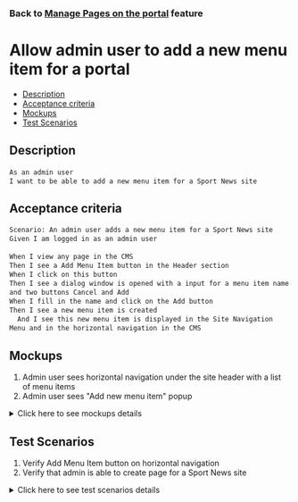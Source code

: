 ### Back to [Manage Pages on the portal](/../../) feature

# Allow admin user to add a new menu item for a portal

- [Description](#description)
- [Acceptance criteria](#acceptance-criteria)
- [Mockups](#mockups)
- [Test Scenarios](#test-scenarios)

## Description

    As an admin user
    I want to be able to add a new menu item for a Sport News site

## Acceptance criteria

    Scenario: An admin user adds a new menu item for a Sport News site
    Given I am logged in as an admin user

    When I view any page in the CMS
    Then I see a Add Menu Item button in the Header section
    When I click on this button
    Then I see a dialog window is opened with a input for a menu item name and two buttons Cancel and Add
    When I fill in the name and click on the Add button
    Then I see a new menu item is created 
      And I see this new menu item is displayed in the Site Navigation Menu and in the horizontal navigation in the CMS

## Mockups

1. Admin user sees horizontal navigation under the site header with a list of menu items
2. Admin user sees "Add new menu item" popup

<details>
  <summary>Click here to see mockups details</summary>

**1. Admin user sees horizontal navigation under the site header with a list of menu items:**

![Horizontal navigation under the site header](/products/sport_news_portal/web_application_features/manage_pages/images/cms_horizontal_navigation.png)

**2. Admin user sees "Add new menu item" popup:**

!["Add new menu item" popup](/products/sport_news_portal/web_application_features/manage_pages/images/add_new_menu_item_popup.png)

</details>

## Test Scenarios

1. Verify Add Menu Item button on horizontal navigation
2. Verify that admin is able to create page for a Sport News site

<details>
  <summary>Click here to see test scenarios details</summary>

### **#1. Verify Add Menu Item button on horizontal navigation**

|#|Steps|Expected Result
------|-------|----------
|1|Go to Sport News site|
|2|Log in your admin account|
|3|Click on any category on horizontal navigation|Admin is taken to the category configuration page
|4|Check the presence of Add Menu item button|Add Menu Item button is present in the Header section

### **#2. Verify that admin is able to create page for a Sport News site**

|#|Steps|Expected Result
------|-------|----------
|1|Go to Sport News site|
|2|Log in your admin account|
|3|Click on any category on horizontal navigation|Admin is taken to the category configuration page
|4|Click on Add Menu item button|The dialog window is opened with a input for a menu item name and two buttons Cancel and Add
|5|Fill in the name click on the Add button|This new menu item is displayed in the Site Navigation Menu and in the horizontal navigation in the CMS

</details>
